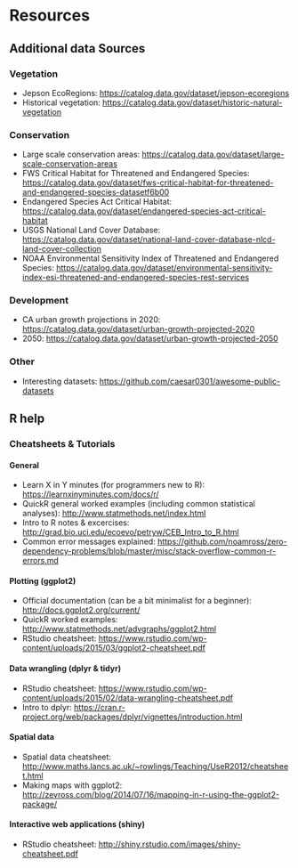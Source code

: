# Resources  

## Additional data Sources  
### Vegetation  
* Jepson EcoRegions: https://catalog.data.gov/dataset/jepson-ecoregions  
* Historical vegetation: https://catalog.data.gov/dataset/historic-natural-vegetation  

### Conservation  
* Large scale conservation areas: https://catalog.data.gov/dataset/large-scale-conservation-areas    
* FWS Critical Habitat for Threatened and Endangered Species: https://catalog.data.gov/dataset/fws-critical-habitat-for-threatened-and-endangered-species-datasetf6b00   
* Endangered Species Act Critical Habitat: https://catalog.data.gov/dataset/endangered-species-act-critical-habitat   
* USGS National Land Cover Database: https://catalog.data.gov/dataset/national-land-cover-database-nlcd-land-cover-collection   
* NOAA Environmental Sensitivity Index of Threatened and Endangered Species: https://catalog.data.gov/dataset/environmental-sensitivity-index-esi-threatened-and-endangered-species-rest-services   

### Development
* CA urban growth projections in 2020: https://catalog.data.gov/dataset/urban-growth-projected-2020  
* 2050: https://catalog.data.gov/dataset/urban-growth-projected-2050  

### Other  
* Interesting datasets: https://github.com/caesar0301/awesome-public-datasets  

## R help  
### Cheatsheets & Tutorials    
#### General
* Learn X in Y minutes (for programmers new to R): https://learnxinyminutes.com/docs/r/
* QuickR general worked examples (including common statistical analyses): http://www.statmethods.net/index.html
* Intro to R notes & excercises: http://grad.bio.uci.edu/ecoevo/petryw/CEB_Intro_to_R.html
* Common error messages explained: https://github.com/noamross/zero-dependency-problems/blob/master/misc/stack-overflow-common-r-errors.md

#### Plotting (ggplot2)
* Official documentation (can be a bit minimalist for a beginner): http://docs.ggplot2.org/current/
* QuickR worked examples: http://www.statmethods.net/advgraphs/ggplot2.html
* RStudio cheatsheet: https://www.rstudio.com/wp-content/uploads/2015/03/ggplot2-cheatsheet.pdf

#### Data wrangling (dplyr & tidyr)
* RStudio cheatsheet: https://www.rstudio.com/wp-content/uploads/2015/02/data-wrangling-cheatsheet.pdf
* Intro to dplyr: https://cran.r-project.org/web/packages/dplyr/vignettes/introduction.html  

#### Spatial data
* Spatial data cheatsheet: http://www.maths.lancs.ac.uk/~rowlings/Teaching/UseR2012/cheatsheet.html
* Making maps with ggplot2: http://zevross.com/blog/2014/07/16/mapping-in-r-using-the-ggplot2-package/

#### Interactive web applications (shiny)
* RStudio cheatsheet: http://shiny.rstudio.com/images/shiny-cheatsheet.pdf


###
